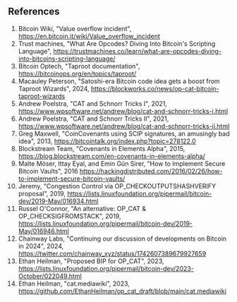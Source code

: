 ## References

1.  Bitcoin Wiki, "Value overflow incident", https://en.bitcoin.it/wiki/Value_overflow_incident
2.  Trust machines, "What Are Opcodes? Diving Into Bitcoin's Scripting Language", https://trustmachines.co/learn/what-are-opcodes-diving-into-bitcoins-scripting-language/
3.  Bitcoin Optech, "Taproot documentation", https://bitcoinops.org/en/topics/taproot/
4.  Macauley Peterson, "Satoshi-era Bitcoin code idea gets a boost from Taproot Wizards", 2024, https://blockworks.co/news/op-cat-bitcoin-taproot-wizards
5.  Andrew Poelstra, "CAT and Schnorr Tricks I", 2021, https://www.wpsoftware.net/andrew/blog/cat-and-schnorr-tricks-i.html
6.  Andrew Poelstra, "CAT and Schnorr Tricks II", 2021, https://www.wpsoftware.net/andrew/blog/cat-and-schnorr-tricks-ii.html
7.  Greg Maxwell, "CoinCovenants using SCIP signatures, an amusingly bad idea", 2013, https://bitcointalk.org/index.php?topic=278122.0
8.  Blockstream Team, "Covenants in Elements Alpha", 2015, https://blog.blockstream.com/en-covenants-in-elements-alpha/
9.  Malte Möser, Ittay Eyal, and Emin Gün Sirer, "How to Implement Secure Bitcoin Vaults", 2016 https://hackingdistributed.com/2016/02/26/how-to-implement-secure-bitcoin-vaults/
10.  Jeremy, "Congestion Control via OP_CHECKOUTPUTSHASHVERIFY proposal", 2019, https://lists.linuxfoundation.org/pipermail/bitcoin-dev/2019-May/016934.html
11.  Russel O'Connor, "An alternative: OP_CAT & OP_CHECKSIGFROMSTACK", 2019, https://lists.linuxfoundation.org/pipermail/bitcoin-dev/2019-May/016946.html
12.  Chainway Labs, "Continuing our discussion of developments on Bitcoin in 2024", 2024, https://twitter.com/chainway_xyz/status/1742607389679927659
13.  Ethan Heilman, "Proposed BIP for OP_CAT", 2023, https://lists.linuxfoundation.org/pipermail/bitcoin-dev/2023-October/022049.html
14.  Ethan Heilman, "cat.mediawiki", 2023, https://github.com/EthanHeilman/op_cat_draft/blob/main/cat.mediawiki


